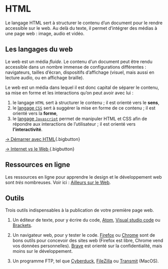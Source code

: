 
# HTML

Le langage HTML sert à structurer le contenu d’un document pour le rendre accessible sur le web. Au delà du texte, il permet d’intégrer des médias à une page web : image, audio et vidéo.


## Les langages du web

Le web est un média *fluide*. Le contenu d’un document peut être rendu accessible dans un nombre immense de configurations différentes : navigateurs, tailles d’écran, dispositifs d’affichage (visuel, mais aussi en lecture audio, ou en affichage braille).

Le web est un média dans lequel il est donc capital de séparer le contenu, sa mise en forme et les interactions qu’on peut avoir avec lui :
1. le langage `HTML` sert à structurer le contenu ; il est orienté vers le **sens**,
2. le [langage `CSS`](../CSS/) sert à suggérer la mise en forme de ce contenu ; il est orienté vers la **forme**,
3. le [langage `Javascript`](../JS/) permet de manipuler HTML et CSS afin de répondre aux interactions de l’utilisateur ; il est orienté vers **l’interactivité**.


[→ Démarrer avec HTML](start/){.bigbutton}

[→ Internet *vs* le Web ](internet/){.bigbutton}


## Ressources en ligne

Les ressources en ligne pour apprendre le design et le développement web sont *très* nombreuses.
Voir ici : [Ailleurs sur le Web](ailleurs/).


## Outils

Trois outils indispensables à la publication de votre première page web.

1. Un éditeur de texte, pour y écrire du code, [Atom](https://atom.io), [Visual studio code](https://code.visualstudio.com/) ou [Brackets](http://brackets.io/).

2. Un navigateur web, pour y tester le code.
 [Firefox](https://www.mozilla.org/fr/firefox/) ou [Chrome](https://www.google.com/intl/fr_fr/chrome/) sont de bons outils pour concevoir des sites web (Firefox est libre, Chrome vend vos données personnelles). [Brave](https://brave.com/) est orienté sur la confidentialité, mais moins sur le développement.

3. Un programme FTP, tel que [Cyberduck](https://cyberduck.io/), [FileZilla](https://filezilla-project.org/) ou [Transmit](https://panic.com/transmit/) (MacOS).
